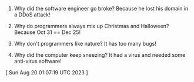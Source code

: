  
1. Why did the software engineer go broke?
Because he lost his domain in a DDoS attack!

2. Why do programmers always mix up Christmas and Halloween?
Because Oct 31 == Dec 25!

3. Why don't programmers like nature?
It has too many bugs!

4. Why did the computer keep sneezing?
It had a virus and needed some anti-virus software!
 
[ 
Sun Aug 20 01:07:19 UTC 2023
 ]
